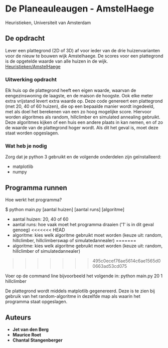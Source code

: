 # De Planeauleaugen - AmstelHaege

Heuristieken, Universiteit van Amsterdam

## De opdracht

Lever een plattegrond (2D of 3D) af voor ieder van de drie huizenvarianten voor de nieuw te bouwen wijk Amstelhaege. De scores voor een plattegrond is de opgetelde waarde van alle huizen in de wijk.
[Heuristieken/AmstelHaege](http://heuristieken.nl/wiki/index.php?title=Amstelhaege)

### Uitwerking opdracht

Elk huis op de plattegrond heeft een eigen waarde, waarvan de eengezinswoning de laagste, en de maison de hoogste. Ook elke meter extra vrijstand levert extra waarde op.
Deze code genereert een plattegrond (met 20, 40 of 60 huizen), die op een bepaalde manier wordt ingedeeld, met als doel het berekenen van een zo hoog mogelijke score.
Hiervoor worden algoritmes als random, hillclimber en simulated annealing gebruikt. Deze algoritmes kijken of een huis een andere plaats in kan nemen, en of zo de waarde van de plattegrond hoger wordt. Als dit het geval is, moet deze staat worden opgeslagen. 

### Wat heb je nodig

Zorg dat je python 3 gebruikt en de volgende onderdelen zijn geïnstalleerd:
- matplotlib
- numpy

## Programma runnen

Hoe werkt het programma?

$ python main.py [aantal huizen] [aantal runs] [algoritme]

- aantal huizen: 20, 40 of 60
- aantal runs: hoe vaak moet het programma draaien ('1' is in dit geval genoeg)
<<<<<<< HEAD
- algoritme: kies welk algoritme gebruikt moet worden (keuze uit: random, hillclimber, hillclimberswap of simulatedannealer)
=======
- algoritme: kies welk algoritme gebruikt moet worden (keuze uit: random, hillclimber of simulatedannealer)
>>>>>>> 495c0ecef76ae5614c6ae1565d00663ad53cd075

Voer op de command line bijvoorbeeld het volgende in: python main.py 20 1 hillclimber

De plattegrond wordt middels matplotlib gegenereerd. Deze is te zien bij gebruik van het random-algoritme in dezelfde map als waarin het programma staat opgeslagen.

## Auteurs

* **Jet van den Berg**
* **Maurice Roet**
* **Chantal Stangenberger**

